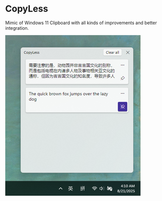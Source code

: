 # CopyLess

Mimic of Windows 11 Clipboard with all kinds of improvements and better integration.

![Preview](screenshot.png)